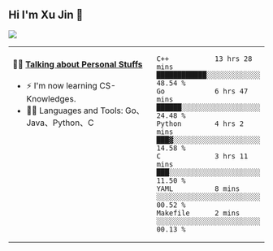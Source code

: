
## Hi I'm Xu Jin 👋
![](https://komarev.com/ghpvc/?username=jiayouxujin&color=brightgreen&label=PROFILE+VIEWS)



<table align="center">
<tr>
<td valign="top" width="60%">

#### 🏋️‍♀️ <a href="https://github.com/jiayouxujin" target="_blank">Talking about Personal Stuffs</a>
<!-- recent_releases starts -->

- ⚡  I'm now learning CS-Knowledges.  
- 🏊‍♂️ Languages and Tools: Go、Java、Python、C
<!-- recent_releases ends -->
</td>
<td>
 
<!--START_SECTION:waka-->

```text
C++           13 hrs 28 mins  ████████████░░░░░░░░░░░░░   48.54 %
Go            6 hrs 47 mins   ██████░░░░░░░░░░░░░░░░░░░   24.48 %
Python        4 hrs 2 mins    ███▓░░░░░░░░░░░░░░░░░░░░░   14.58 %
C             3 hrs 11 mins   ███░░░░░░░░░░░░░░░░░░░░░░   11.50 %
YAML          8 mins          ░░░░░░░░░░░░░░░░░░░░░░░░░   00.52 %
Makefile      2 mins          ░░░░░░░░░░░░░░░░░░░░░░░░░   00.13 %
```

<!--END_SECTION:waka-->
 
</td>
</tr>
</table>





